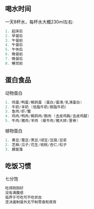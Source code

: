 
## 喝水时间

一天8杯水，每杯水大概230ml左右:
```c
1. 起床后
2. 早餐后
3. 午餐前
4. 午餐后
5. 午休后
6. 晚餐前
7. 晚餐后
8. 睡觉前
```

## 蛋白食品

动物蛋白
```c
1. 鸡蛋/鸭蛋/鹌鹑蛋 (蛋白/蛋清/乳清蛋白)
2. 牛奶/羊奶 (低脂牛奶/脱脂牛奶）
3. 鱼肉/虾/蟹
4. 鸡肉/鸭肉/鹌鹑肉/鹅肉 (去皮鸡胸/去皮鸡腿)
5. 牛肉/猪肉/羊肉 (瘦牛肉/猪大排/里脊)
```

植物蛋白
```c
1. 黄豆/蚕豆/黑豆/绿豆/豆腐/豆浆
2. 芝麻/瓜子/花生/核桃/杏仁/松子
3. 螺旋藻
```

## 吃饭习惯

七分饱
```c
吃得刚刚好
没有满腹感
临界于可吃可不吃状态
坚决遏制餐外无节制零食和夜宵
```
